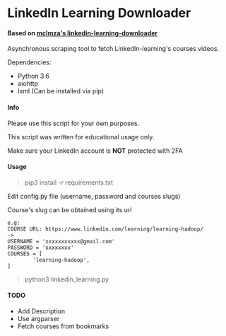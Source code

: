 # LinkedIn Learning Downloader

#### Based on [mclmza's linkedin-learning-downloader](https://github.com/mclmza/linkedin-learning-downloader)

Asynchronous scraping tool to fetch LinkedIn-learning's courses videos.

Dependencies:
- Python 3.6
- aiohttp
- lxml
(Can be installed via pip)

#### Info

Please use this script for your own purposes.

This script was written for educational usage only.

Make sure your LinkedIn account is **NOT** protected with 2FA

#### Usage
> pip3 install -r requirements.txt


Edit config.py file (username, password and courses slugs)  

Course's slug can be obtained using its url
```
e.g:
COURSE URL: https://www.linkedin.com/learning/learning-hadoop/
->
USERNAME = 'xxxxxxxxxxx@gmail.com'
PASSWORD = 'xxxxxxxx'
COURSES = [
        'learning-hadoop',
]

```

> python3 linkedin_learning.py

#### TODO

 - Add Description
 - Use argparser
 - Fetch courses from bookmarks

